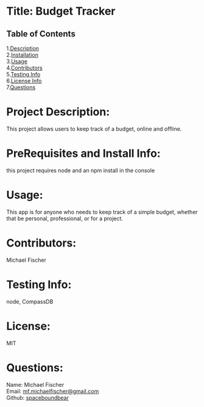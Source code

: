 
  # Title: Budget Tracker
  ## Table of Contents
  1.[Description](#description)</br>
  2.[Installation](#installation)</br>
  3.[Usage](#usage)</br>
  4.[Contributors](#contributors)</br>
  5.[Testing Info](#testing)</br>
  6.[License Info](#license)</br>
  7.[Questions](#questions)</br>  


  # <span id="desc"></span>
  # Project Description: 
  This project allows users to keep track of a budget, online and offline. 
  # <span id="installation"></span>
  # PreRequisites and Install Info:
  this project requires node and an npm install in the console
  # <span id="usage"></span>
  # Usage:
  This app is for anyone who needs to keep track of a simple budget, whether that be personal, professional, or for a project.
  # <span id="contributors"></span>
  # Contributors:
  Michael Fischer
  # <span id="testing"></span>
  # Testing Info: 
  node, CompassDB
  # <span id="license"></span>
  # License:
  MIT
  # <span id="questions"></span>
  # Questions:
  Name: Michael Fischer  
  Email: mf.michaelfischer@gmail.com  
  Github: [spaceboundbear](www.github.com/spaceboundbear)  
  